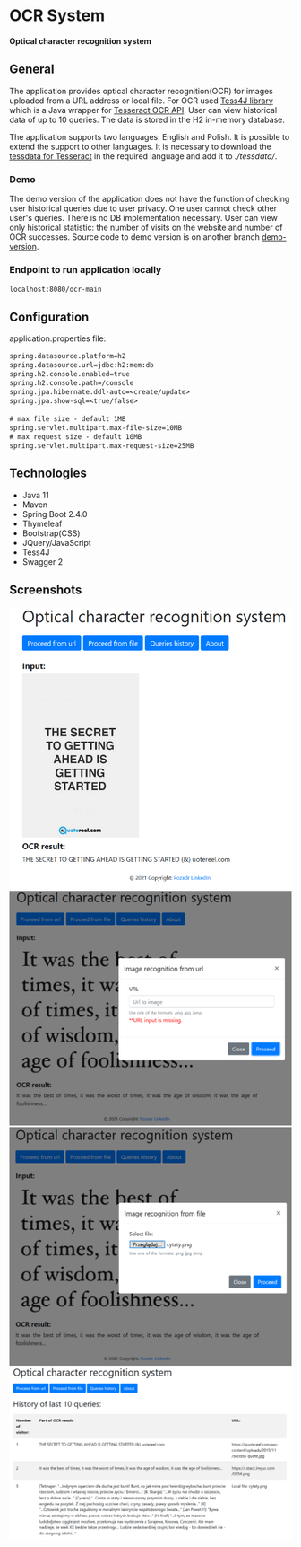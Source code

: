 # OCR System
#### Optical character recognition system 

## General
The application provides optical character recognition(OCR) for images uploaded from a URL address or local file. 
For OCR used [Tess4J library](https://github.com/nguyenq/tess4j) which is a Java wrapper for 
[Tesseract OCR API](https://tesseract-ocr.github.io/).
User can view historical data of up to 10 queries. The data is stored in the H2 in-memory database.

The application supports two languages: English and Polish. It is possible to extend the support to other languages.
It is necessary to download the [tessdata for Tesseract](https://github.com/tesseract-ocr/tessdata) in the required 
language and add it to _./tessdata/_.

### Demo
The demo version of the application does not have the function of checking user historical queries due to user privacy.
One user cannot check other user's queries. There is no DB implementation necessary. User can view only historical statistic:
the number of visits on the website and number of OCR successes. Source code to demo version is on another branch
[demo-version](https://github.com/Pozadr/OCR_System/tree/demo-version).

### Endpoint to run application locally
    localhost:8080/ocr-main

## Configuration
application.properties file:

    spring.datasource.platform=h2
    spring.datasource.url=jdbc:h2:mem:db
    spring.h2.console.enabled=true
    spring.h2.console.path=/console
    spring.jpa.hibernate.ddl-auto=<create/update>
    spring.jpa.show-sql=<true/false>
    
    # max file size - default 1MB
    spring.servlet.multipart.max-file-size=10MB
    # max request size - default 10MB
    spring.servlet.multipart.max-request-size=25MB

## Technologies
- Java 11
- Maven
- Spring Boot 2.4.0
- Thymeleaf
- Bootstrap(CSS)
- JQuery/JavaScript
- Tess4J
- Swagger 2

## Screenshots

![result](./prtScr/1.png "Result view")
![fromUrl](./prtScr/2.png "Data from URL")
![fromFile](./prtScr/3.png "Data from file")
![history](./prtScr/4.png "History")







